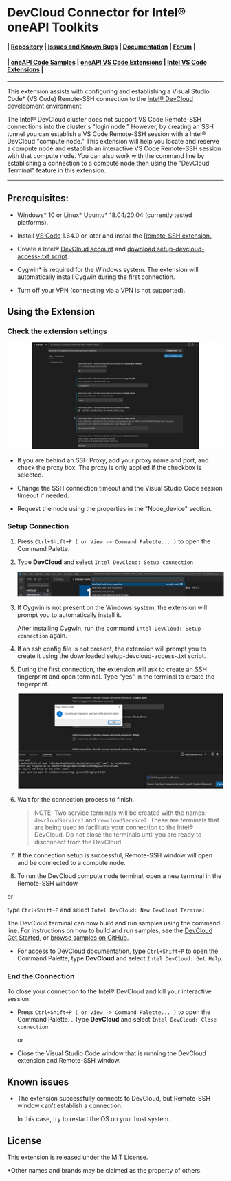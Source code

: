 # DevCloud Connector for Intel® oneAPI Toolkits

#### | [Repository][vsix-repo] | [Issues and Known Bugs][vsix-issues] | [Documentation][vsix-docs] | [Forum][vsix-forum] |

[vsix-repo]:   <https://github.com/intel/vscode-oneapi-devcloud-connector>
[vsix-issues]: <https://github.com/intel/vscode-oneapi-devcloud-connector/issues>
[vsix-docs]:   <https://github.com/intel/vscode-oneapi-devcloud-connector#readme>
[vsix-forum]:  <https://community.intel.com/t5/Intel-DevCloud/bd-p/devcloud>


#### | [oneAPI Code Samples][oneapi-samples] | [oneAPI VS Code Extensions][oneapi-extensions] | [Intel VS Code Extensions][intel-extensions] |

[oneapi-samples]:    <https://github.com/oneapi-src/oneAPI-samples>
[oneapi-extensions]: <https://marketplace.visualstudio.com/search?term=oneapi&target=VSCode>
[intel-extensions]:  <https://marketplace.visualstudio.com/publishers/intel-corporation>

***

This extension assists with configuring and establishing a Visual Studio Code* (VS Code) Remote-SSH
connection to the [Intel® DevCloud](https://devcloud.intel.com/oneapi/)
development environment.

The Intel® DevCloud cluster does not support VS Code Remote-SSH connections
into the cluster's "login node." However, by creating an SSH tunnel you can
establish a VS Code Remote-SSH session with a Intel® DevCloud "compute node."
This extension will help you locate and reserve a compute node and establish
an interactive VS Code Remote-SSH session with that compute node. You can also
work with the command line by establishing a connection to a compute node then
using the "DevCloud Terminal" feature in this extension.

***


## Prerequisites:

* Windows* 10 or Linux* Ubuntu* 18.04/20.04 (currently tested platforms).

* Install [VS Code](https://code.visualstudio.com/download) 1.64.0 or later and install the [Remote-SSH
extension.](https://marketplace.visualstudio.com/items?itemName=ms-vscode-remote.remote-ssh).

* Create a Intel® [DevCloud account](https://devcloud.intel.com/oneapi/home/) and [download setup-devcloud-access-<user>.txt script](https://devcloud.intel.com/oneapi/documentation/connect-with-ssh-windows-cygwin/#configure-ssh-connection).

* Cygwin* is required for the Windows system. The extension will automatically install Cygwin during the first connection.

* Turn off your VPN (connecting via a VPN is not supported).


## Using the Extension

### Check the extension settings

![image](media/use_the_ext2.png)

*  If you are behind an SSH Proxy, add your proxy name and port, and check the
   proxy box. The proxy is only applied if the checkbox is selected.

*  Change the SSH connection timeout and the Visual Studio Code session timeout
   if needed.

*  Request the node using the properties in the "Node_device" section.

### Setup Connection

1. Press `Ctrl+Shift+P ( or View -> Command Palette... )` to open the Command Palette.
2. Type **DevCloud** and select `Intel DevCloud: Setup connection`

   ![image](media/use_the_ext3.png)


3. If Cygwin is not present on the Windows system, the extension will prompt
   you to automatically install it.

   After installing Cygwin, run the command `Intel DevCloud: Setup connection` again.

4. If an ssh config file is not present, the extension will prompt you to
   create it using the downloaded setup-devcloud-access-<user>.txt script.

5. During the first connection, the extension will ask to create an SSH
   fingerprint and open terminal. Type "yes" in the terminal to create the
   fingerprint.
   
   ![image](media/use_the_ext4.png)

6. Wait for the connection process to finish.

   > NOTE: Two service terminals will be created with the names:
   `devcloudService1` and `devcloudService2`.
   These are terminals that are being used to facilitate your
   connection to the Intel® DevCloud. Do not close the terminals until you are
   ready to disconnect from the DevCloud.


7. If the connection setup is successful, Remote-SSH window will open and be
  connected to a compute node.

8. To run the DevCloud compute node terminal, open a new terminal in the
  Remote-SSH window

  or

  type `Ctrl+Shift+P`  and select `Intel DevCloud: New DevCloud Terminal`

  The DevCloud terminal can now build and run samples using the command line.
  For instructions on how to build and run samples, see the
  [DevCloud Get Started](https://devcloud.intel.com/oneapi/get_started/),
  or [browse samples on GitHub](https://github.com/oneapi-src/oneAPI-samples).


* For access to DevCloud documentation, type `Ctrl+Shift+P` to open the
  Command Palette, type **DevCloud** and select `Intel DevCloud: Get Help`.


### End the Connection

  To close your connection to the Intel® DevCloud and kill your interactive session:

* Press `Ctrl+Shift+P ( or View -> Command Palette... )` to open the Command Palette.
. Type **DevCloud** and select `Intel DevCloud: Close connection`

  or

* Close the Visual Studio Code window that is running the DevCloud extension and Remote-SSH window.

## Known issues

* The extension successfully connects to DevCloud, but Remote-SSH window can't establish a connection.

  In this case, try to restart the OS on your host system.

## License
This extension is released under the MIT License.

*Other names and brands may be claimed as the property of others.


